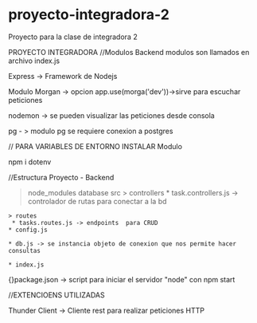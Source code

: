# proyecto-integradora-2
Proyecto para la clase de integradora 2

PROYECTO INTEGRADORA
//Modulos Backend
modulos son llamados en archivo index.js

Express -> Framework de Nodejs

Modulo Morgan -> opcion app.use(morga('dev'))->sirve para escuchar peticiones

nodemon -> se pueden visualizar las peticiones desde consola

pg - > modulo pg se requiere conexion a postgres

// PARA VARIABLES DE ENTORNO INSTALAR Modulo

npm i dotenv

//Estructura Proyecto - Backend

> node_modules
> database
> src
	> controllers
	 * task.controllers.js -> controlador de rutas para conectar a la bd
	 
	> routes
	 * tasks.routes.js -> endpoints  para CRUD
	* config.js
	
	* db.js -> se instancia objeto de conexion que nos permite hacer consultas
	
	* index.js
	
{}package.json -> script para iniciar el servidor "node" con npm start

//EXTENCIOENS UTILIZADAS

Thunder Client -> Cliente rest para realizar peticiones HTTP
